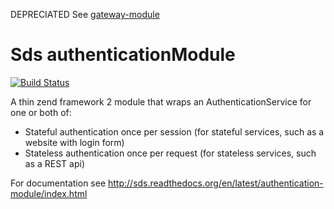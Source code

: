 DEPRECIATED See <a href="http://github.com/zoopcommerce/gateway-module">gateway-module</a>

Sds authenticationModule
========================

[![Build Status](https://secure.travis-ci.org/superdweebie/authenticationModule.png)](http://travis-ci.org/superdweebie/authenticationModule)

A thin zend framework 2 module that wraps an AuthenticationService for one or both of:

* Stateful authentication once per session (for stateful services, such as a website with login form)
* Stateless authentication once per request (for stateless services, such as a REST api)

For documentation see http://sds.readthedocs.org/en/latest/authentication-module/index.html

